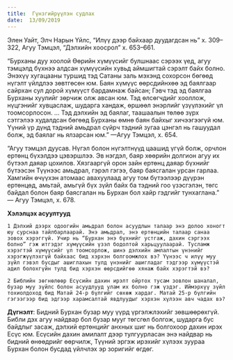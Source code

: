 ```yaml
---
title:  Гүнзгийрүүлэн судлах
date:  13/09/2019
---
```


Элен Уайт, Элч Нарын Үйлс, “Илүү дээр байхаар дуудагдсан нь” х. 309–322, Агуу Тэмцэл, “Дэлхийн хоосрол” х. 653–661.

“Бурханы дуу хоолой Өөрийн хүмүүсийг булшнаас сэрээх үед, агуу тэмцэлд бүхнээ алдсан хүмүүсийн хувьд аймшигтай сэрэлт байх болно. Энэхүү хугацааны туршид тэд Сатаны заль мэхэнд сохорсон бөгөөд нүгэлт үйлдлээ зөвтгөсөн юм. Баян хүмүүс өөрсдийнхөө эд баялгаар сайрхан сул дорой хүмүүст бардамнаж байсан; Гэвч тэд эд баялгаа Бурханы хуулийг зөрчиж олж авсан юм. Тэд өлсөгчдийг хооллож, нүцгэнийг хувцаслаж, шударга хандаж, өршөөл энэрлийг үзүүлэхийг үл тоомсорлосон. ... Тэд дэлхийн эд баялаг, таашаалын төлөө зүрх сэтгэлээ худалдсан бөгөөд Бурханы өмнө баян байхыг хичээгээгүй юм. Үүний үр дүнд тэдний амьдрал сүйрч тэдний зугаа цэнгэл нь гашуудал болж, эд баялаг нь ялзарсан юм.” —Агуу Тэмцэл, х. 654.

“Агуу тэмцэл дуусав. Нүгэл болон нүгэлтнүүд цаашид үгүй болж, орчлон ертөнц бүхэлдээ цэвэршлээ. Эв нэгдэл, баяр хөөрийн долгион агуу их бүтээл даяар цохилов. Хязгааргүй орон зайн ертөнц даяар бүхнийг бүтээсэн Түүнээс амьдрал, гэрэл гэгээ, баяр баясгалан урсан гарлаа. Хамгийн өчүүхэн атомаас авахуулаад агуу том бүтээлээр дүүрэн ертөнцөд, амьтай, амьгүй бүх зүйл байх ба тэдний гоо үзэсгэлэн, төгс байдал болон баяр баясгалан нь Бурхан бол хайр гэдгийг тунхаглана.” — Агуу Тэмцэл, х. 678.

**Хэлэлцэх асуултууд**

`1 Дэлхий дээрх одоогийн амьдрал болон асуудлын талаар энэ долоо хоногт юу сурснаа тайлбарлаарай. Энэ амьдрал, энэ ертөнцийн талаар санаа зовох хэрэггүй. Учир нь “Бурхан энэ бүхнийг устгаж, дахин сэргээх болно” гэж итгэдэг хүмүүсийн үзэл бодолтой харьцуулаарай. Тусламж хэрэгтэй хүмүүсийг үл тоомсорлож, шинэ дэлхийн амлалтын үнэнийг хэрэгжүүлэхгүй байхаас бид хэрхэн болгоомжлох вэ? Үүнээс ч илүү муу зүйл гэвэл бусдыг ашиглахын тулд үнэнийг ашигладаг тэдгээр хүмүүстэй адил болохгүйн тулд бид хэрхэн өөрсдийгөө хянаж байх хэрэгтэй вэ?`

`2 Библийн зөгнөлөөр Есүсийн дахин ирэлт ойртох тусам зовлон шаналал, бузар муу зүйлс болон асуудлууд улам их болно гэж үздэг. Иймэрхүү зүйл тохиолдоход бид Матай 24-р бүлгийг сөхөж хардаг. Матай 25-р бүлгийн гэгээгээр бид эдгээр харамсалтай явдлуудыг хэрхэн хүлээн авч чадах вэ?`

**Дүгнэлт**: Бидний Бурхан бузар муу үүрд үргэлжлэхийг зөвшөөрөхгүй. Библи дэх агуу найдвар бол бузар мууг төгсгөл болгож, шударга бус байдлыг засаж, дэлхий ертөнцийг анхных шиг нь болгохоор дахин ирэх Есүс юм. Есүсийн дахин амилалт дээр тулгуурласан энэ найдвар нь бидний өнөөдрийг өөрчилж, Түүний эргэж ирэхийг хүлээх зуураа Бурхан болон бусдад үйлчлэх эр зоригийг өгдөг.